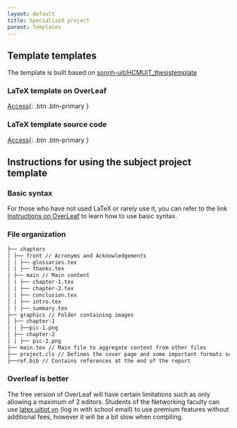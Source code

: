 ```yaml
---
layout: default
title: Specialized project
parent: Templates
---
```


## Template templates

The template is built based on [sonnh-uit/HCMUIT_thesistemplate](https://github.com/sonnh-uit/HCMUIT_thesistemplate/tree/master)

### LaTeX template on OverLeaf

[Access](https://link.svuit.org/dacn-overleaf){: .btn .btn-primary }

### LaTeX template source code

[Access](https://github.com/SVUIT/report-templates/tree/main/specialized-project){: .btn .btn-primary }

## Instructions for using the subject project template

### Basic syntax

For those who have not used LaTeX or rarely use it, you can refer to the link [Instructions on OverLeaf](https://www.overleaf.com/learn/latex/Learn_LaTeX_in_30_minutes) to learn how to use basic syntax.

### File organization

```md
├── chapters
│ ├── front // Acronyms and Acknowledgements
│ | ├── glossaries.tex
│ | ├── thanks.tex
│ ├── main // Main content
│ | ├── chapter-1.tex
│ | ├── chapter-2.tex
│ | ├── conclusion.tex
│ | ├── intro.tex
│ | ├── summary.tex
├── graphics // Folder containing images
│ ├── chapter-1
│ | ├──pic-1.png
│ ├── chapter-2
│ | ├── pic-2.png
├── main.tex // Main file to aggregate content from other files
├── project.cls // Defines the cover page and some important formats such as margins, page frames.
├──ref.bib // Contains references at the end of the report
```

### Overleaf is better

The free version of OverLeaf will have certain limitations such as only allowing a maximum of 2 editors. Students of the Networking faculty can use [latex.uitiot.vn](https://latex.uitiot.vn/project) (log in with school email) to use premium features without additional fees, however it will be a bit slow when compiling.